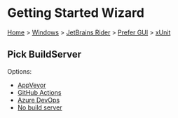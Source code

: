 <!--
GENERATED FILE - DO NOT EDIT
This file was generated by [MarkdownSnippets](https://github.com/SimonCropp/MarkdownSnippets).
Source File: /docs/mdsource/wiz/Windows_Rider_Gui_xUnit.source.md
To change this file edit the source file and then run MarkdownSnippets.
-->

# Getting Started Wizard

[Home](/docs/wiz/readme.md) > [Windows](Windows.md) > [JetBrains Rider](Windows_Rider.md) > [Prefer GUI](Windows_Rider_Gui.md) > [xUnit](Windows_Rider_Gui_xUnit.md)

## Pick BuildServer

Options:
 * [AppVeyor](Windows_Rider_Gui_xUnit_AppVeyor.md)
 * [GitHub Actions](Windows_Rider_Gui_xUnit_GitHubActions.md)
 * [Azure DevOps](Windows_Rider_Gui_xUnit_AzureDevOps.md)
 * [No build server](Windows_Rider_Gui_xUnit_None.md)
